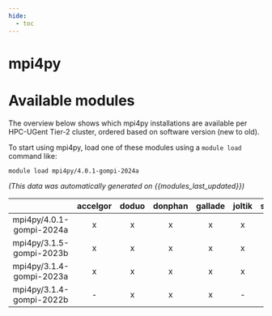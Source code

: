 ```yaml
---
hide:
  - toc
---
```


mpi4py
======

# Available modules


The overview below shows which mpi4py installations are available per HPC-UGent Tier-2 cluster, ordered based on software version (new to old).

To start using mpi4py, load one of these modules using a `module load` command like:

```shell
module load mpi4py/4.0.1-gompi-2024a
```

*(This data was automatically generated on {{modules_last_updated}})*  

| |accelgor|doduo|donphan|gallade|joltik|shinx|skitty|
| :---: | :---: | :---: | :---: | :---: | :---: | :---: | :---: |
|mpi4py/4.0.1-gompi-2024a|x|x|x|x|x|x|x|
|mpi4py/3.1.5-gompi-2023b|x|x|x|x|x|x|x|
|mpi4py/3.1.4-gompi-2023a|x|x|x|x|x|x|x|
|mpi4py/3.1.4-gompi-2022b|-|x|x|x|-|-|-|
